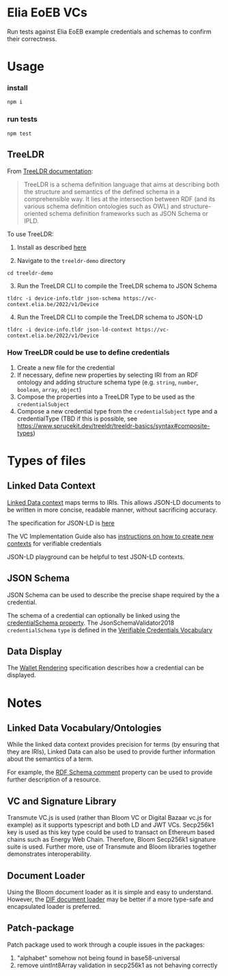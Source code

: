 # Elia EoEB VCs

Run tests against Elia EoEB example credentials and schemas to confirm their correctness.

# Usage

### install

```
npm i
```

### run tests

```
npm test
```

## TreeLDR

From [TreeLDR documentation](https://www.sprucekit.dev/treeldr/treeldr):
> TreeLDR is a schema definition language that aims at describing both the structure and semantics of the defined schema in a comprehensible way.
> It lies at the intersection between RDF (and its various schema definition ontologies such as OWL) and structure-oriented schema definition frameworks such as JSON Schema or IPLD.

To use TreeLDR:

1. Install as described [here](https://www.sprucekit.dev/treeldr/treeldr-quickstart#installation)

2. Navigate to the `treeldr-demo` directory
```
cd treeldr-demo
```

3. Run the TreeLDR CLI to compile the TreeLDR schema to JSON Schema
```
tldrc -i device-info.tldr json-schema https://vc-context.elia.be/2022/v1/Device
```

4. Run the TreeLDR CLI to compile the TreeLDR schema to JSON-LD
```
tldrc -i device-info.tldr json-ld-context https://vc-context.elia.be/2022/v1/Device
```

### How TreeLDR could be use to define credentials

1. Create a new file for the credential
2. If necessary, define new properties by selecting IRI from an RDF ontology and adding structure schema type (e.g. `string`, `number`, `boolean`, `array`, `object`)
3. Compose the properties into a TreeLDR Type to be used as the `credentialSubject`
4. Compose a new credential type from the `credentialSubject` type and a credentialType (TBD if this is possible, see https://www.sprucekit.dev/treeldr/treeldr-basics/syntax#composite-types) 


# Types of files

## Linked Data Context

[Linked Data context](https://www.w3.org/TR/json-ld/#the-context) maps terms to IRIs.
This allows JSON-LD documents to be written in more concise, readable manner, without sacrificing accuracy.

The specification for JSON-LD is [here]()

The VC Implementation Guide also has [instructions on how to create new contexts](https://www.w3.org/TR/vc-imp-guide/#creating-new-credential-types) for verifiable credentials

JSON-LD playground can be helpful to test JSON-LD contexts.

## JSON Schema

JSON Schema can be used to describe the precise shape required by the a credential.

The schema of a credential can optionally be linked using the [credentialSchema property](https://www.w3.org/TR/vc-data-model/#data-schemas).
The JsonSchemaValidator2018 `credentialSchema` `type` is defined in the [Verifiable Credentials Vocabulary](w3.org/2018/credentials/#JsonSchemaValidator2018)

## Data Display

The [Wallet Rendering](https://identity.foundation/wallet-rendering/) specification describes how a credential can be displayed.

# Notes

## Linked Data Vocabulary/Ontologies

While the linked data context provides precision for terms (by ensuring that they are IRIs),
Linked Data can also be used to provide further information about the semantics of a term.

For example, the [RDF Schema comment](https://www.w3.org/TR/rdf-schema/#ch_comment) property can be used to provide further description of a resource.

## VC and Signature Library

Transmute VC.js is used (rather than Bloom VC or Digital Bazaar vc.js for example) as it supports typescript and both LD and JWT VCs.
Secp256k1 key is used as this key type could be used to transact on Ethereum based chains such as Energy Web Chain. Therefore, Bloom Secp256k1 signature suite is used.
Further more, use of Transmute and Bloom libraries together demonstrates interoperability.

## Document Loader

Using the Bloom document loader as it is simple and easy to understand.
However, the [DIF document loader](https://github.com/decentralized-identity/jsonld-document-loader) may be better if a more type-safe and encapsulated loader is preferred.

## Patch-package

Patch package used to work through a couple issues in the packages:

1. "alphabet" somehow not being found in base58-universal
2. remove uintInt8Array validation in secp256k1 as not behaving correctly
